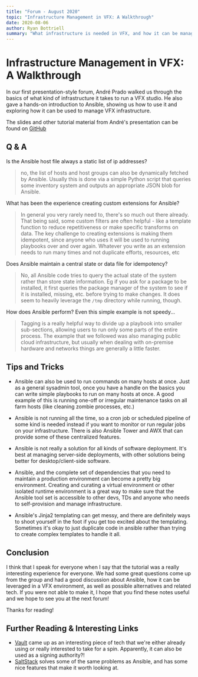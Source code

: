 ```yaml
---
title: "Forum - August 2020"
topic: "Infrastructure Management in VFX: A Walkthrough"
date: 2020-08-06
author: Ryan Bottriell
summary: "What infrastructure is needed in VFX, and how it can be manage with Ansible?"
---
```


# Infrastructure Management in VFX: A Walkthrough

In our first presentation-style forum, André Prado walked us through the basics of what kind of infrastructure it takes to run a VFX studio. He also gave a hands-on introduction to Ansible, showing us how to use it and exploring how it can be used to manage VFX infrastructure.

The slides and other tutorial material from André's presentation can be found on [GitHub](https://github.com/andrecp/pipedev-presentation)

## Q & A

Is the Ansible host file always a static list of ip addresses?
> no, the list of hosts and host groups can also be dynamically fetched by Ansible. Usually this is done via a simple Python script that queries some inventory system and outputs an appropriate JSON blob for Ansible.

What has been the experience creating custom extensions for Ansible?
> In general you very rarely need to, there's so much out there already. That being said, some custom filters are often helpful - like a template function to reduce repetitiveness or make specific transforms on data. The key challenge to creating extensions is making them idempotent, since anyone who uses it will be used to running playbooks over and over again. Whatever you write as an extension needs to run many times and not duplicate efforts, resources, etc

Does Ansible maintain a central state or data file for idempotency?
> No, all Ansible code tries to query the actual state of the system rather than store state information. Eg if you ask for a package to be installed, it first queries the package manager of the system to see if it is installed, missing, etc. before trying to make changes. It does seem to heavily leverage the `/tmp` directory while running, though.

How does Ansible perform? Even this simple example is not speedy...
> Tagging is a really helpful way to divide up a playbook into smaller sub-sections, allowing users to run only some parts of the entire process. The example that we followed was also managing public cloud infrastructure, but usually when dealing with on-premise hardware and networks things are generally a little faster.

## Tips and Tricks

- Ansible can also be used to run commands on many hosts at once. Just as a general sysadmin tool, once you have a handle on the basics you can write simple playbooks to run on many hosts at once. A good example of this is running one-off or irregular maintenance tasks on all farm hosts (like cleaning zombie processes, etc.)

- Ansible is not running all the time, so a cron job or scheduled pipeline of some kind is needed instead if you want to monitor or run regular jobs on your infrastructure. There is also Ansible Tower and AWX that can provide some of these centralized features.

- Ansible is not really a solution for all kinds of software deployment. It's best at managing server-side deployments, with other solutions being better for desktop/client-side software.

- Ansible, and the complete set of dependencies that you need to maintain a production environment can become a pretty big environment. Creating and curating a virtual environment or other isolated runtime environment is a great way to make sure that the Ansible tool set is accessible to other devs, TDs and anyone who needs to self-provision and manage infrastructure.

- Ansible's Jinja2 templating can get messy, and there are definitely ways to shoot yourself in the foot if you get too excited about the templating. Sometimes it's okay to just duplicate code in ansible rather than trying to create complex templates to handle it all.

## Conclusion

I think that I speak for everyone when I say that the tutorial was a really interesting experience for everyone. We had some great questions come up from the group and had a good discussion about Ansible, how it can be leveraged in a VFX environment, as well as possible alternatives and related tech. If you were not able to make it, I hope that you find these notes useful and we hope to see you at the next forum!

Thanks for reading!

## Further Reading & Interesting Links

- [Vault](https://www.vaultproject.io/) came up as an interesting piece of tech that we're either already using or really interested to take for a spin. Apparently, it can also be used as a signing authority?!
- [SaltStack](https://www.saltstack.com/) solves some of the same problems as Ansible, and has some nice features that make it worth looking at.
